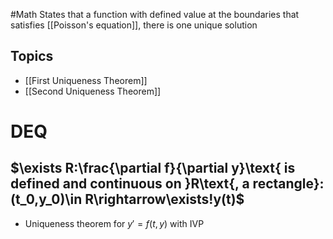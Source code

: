 #Math 
States that a function with defined value at the boundaries that satisfies [[Poisson's equation]], there is one unique solution
## Topics
* [[First Uniqueness Theorem]]
* [[Second Uniqueness Theorem]]
# DEQ
## $\exists R:\frac{\partial f}{\partial y}\text{ is defined and continuous on }R\text{, a rectangle}:(t_0,y_0)\in R\rightarrow\exists!y(t)$
* Uniqueness theorem for $y'=f(t,y)$ with IVP